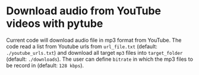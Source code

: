 # Download audio from YouTube videos with pytube

Current code will download audio file in mp3 format from YouTube.
The code read a list from Youtube urls from `url_file.txt` (default: `./youtube_urls.txt`) and download all target `mp3` files into `target_folder` (default: `./downloads`).
The user can define `bitrate` in which the mp3 files to be record in (default: `128 kbps`).
